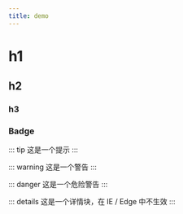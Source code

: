 ```yaml
---
title: demo
---
```


# h1

## h2

### h3

### Badge
<!-- <Badge text="beta" type="warning"/> <Badge text="默认主题"/> -->

<!-- <span v-for="i in 3">{{ i }} </span> -->

<!-- {{$page.frontmatter.title}} -->

::: tip
这是一个提示
:::

::: warning
这是一个警告
:::

::: danger
这是一个危险警告
:::

::: details
这是一个详情块，在 IE / Edge 中不生效
:::

<!-- <base-Star></base-Star> -->

